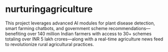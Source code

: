 # nurturingagriculture
This project leverages advanced AI modules for plant disease detection, smart farming chatbots, and government scheme recommendations—benefiting over 140 million Indian farmers with access to 30+ schemes totaling over INR 5 lakh crores—along with a real-time agriculture news feed to revolutionize rural agricultural practices.

